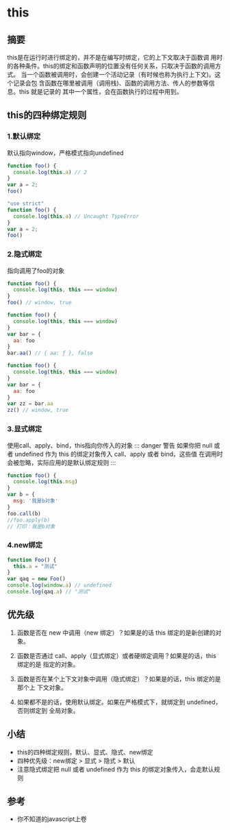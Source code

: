 # this

<ClientOnly>
  <MTA/>
</ClientOnly>


## 摘要
this是在运行时进行绑定的，并不是在编写时绑定，它的上下文取决于函数调
用时的各种条件。this的绑定和函数声明的位置没有任何关系，只取决于函数的调用方式。
当一个函数被调用时，会创建一个活动记录（有时候也称为执行上下文)。这个记录会包
含函数在哪里被调用（调用栈)、函数的调用方法、传人的参数等信息。this 就是记录的
其中一个属性，会在函数执行的过程中用到。

## this的四种绑定规则
### 1.默认绑定

默认指向window，严格模式指向undefined
```js
function foo() {
  console.log(this.a) // 2
}
var a = 2;
foo()
```
```js
"use strict"
function foo() {
  console.log(this.a) // Uncaught TypeError
}
var a = 2;
foo()
```
### 2.隐式绑定
指向调用了foo的对象

```js
function foo() {
  console.log(this, this === window)
}
foo() // window, true
```

```js
function foo() {
  console.log(this, this === window)
}
var bar = {
  aa: foo
}
bar.aa() // { aa: ƒ }, false
```

```js
function foo() {
  console.log(this, this === window)
}
var bar = {
  aa: foo
}
var zz = bar.aa
zz() // window, true
```

### 3.显式绑定
使用call、apply、bind，this指向你传入的对象
::: danger 警告
如果你把 null 或者 undefined 作为 this 的绑定对象传入 call、apply 或者 bind，这些值
在调用时会被忽略，实际应用的是默认绑定规则
:::

```js
function foo() {
  console.log(this.msg)
}
var b = {
  msg: '我是b对象'
}
foo.call(b)
//foo.apply(b)
// 打印：我是b对象
```

### 4.new绑定
```js
function Foo() {
  this.a = "测试"
}
var qaq = new Foo()
console.log(window.a) // undefined
console.log(qaq.a) // "测试"
```

## 优先级
1. 函数是否在 new 中调用（new 绑定）？如果是的话 this 绑定的是新创建的对象。

2. 函数是否通过 call、apply（显式绑定）或者硬绑定调用？如果是的话，this 绑定的是
指定的对象。

3. 函数是否在某个上下文对象中调用（隐式绑定）？如果是的话，this 绑定的是那个上
下文对象。

4. 如果都不是的话，使用默认绑定。如果在严格模式下，就绑定到 undefined，否则绑定到
全局对象。


## 小结
- this的四种绑定规则，默认、显式、隐式、new绑定
- 四种优先级：new绑定 > 显式 > 隐式 > 默认
- 注意隐式绑定把 null 或者 undefined 作为 this 的绑定对象传入，会走默认规则

## 参考
- 你不知道的javascript上卷